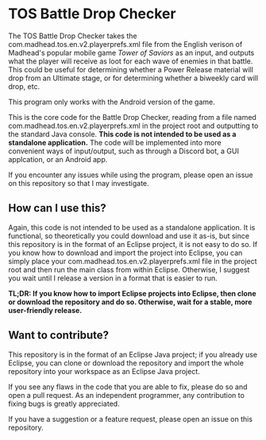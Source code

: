 # TOS Battle Drop Checker

The TOS Battle Drop Checker takes the com.madhead.tos.en.v2.playerprefs.xml file from the English verison of Madhead's popular mobile game *Tower of Saviors* as an input, and outputs what the player will receive as loot for each wave of enemies in that battle. This could be useful for determining whether a Power Release material will drop from an Ultimate stage, or for determining whether a biweekly card will drop, etc.

This program only works with the Android version of the game.

This is the core code for the Battle Drop Checker, reading from a file named com.madhead.tos.en.v2.playerprefs.xml in the project root and outputting to the standard Java console. **This code is not intended to be used as a standalone application.** The code will be implemented into more convenient ways of input/output, such as through a Discord bot, a GUI applcation, or an Android app.

If you encounter any issues while using the program, please open an issue on this repository so that I may investigate.

## How can I use this?
Again, this code is not intended to be used as a standalone application. It is functional, so theoretically you could download and use it as-is, but since this repository is in the format of an Eclipse project, it is not easy to do so. If you know how to download and import the project into Eclipse, you can simply place your com.madhead.tos.en.v2.playerprefs.xml file in the project root and then run the main class from within Eclipse. Otherwise, I suggest you wait until I release a version in a format that is easier to run.

**TL;DR: If you know how to import Eclipse projects into Eclipse, then clone or download the repository and do so. Otherwise, wait for a stable, more user-friendly release.**

## Want to contribute?

This repository is in the format of an Eclipse Java project; if you already use Eclipse, you can clone or download the repository and import the whole repository into your workspace as an Eclipse Java project.

If you see any flaws in the code that you are able to fix, please do so and open a pull request. As an independent programmer, any contribution to fixing bugs is greatly appreciated.

If you have a suggestion or a feature request, please open an issue on this repository.
